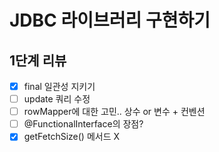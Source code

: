 # JDBC 라이브러리 구현하기

## 1단계 리뷰
- [x] final 일관성 지키기
- [ ] update 쿼리 수정
- [ ] rowMapper에 대한 고민.. 상수 or 변수 + 컨벤션
- [ ] @FunctionalInterface의 장점?
- [x] getFetchSize() 메서드 X